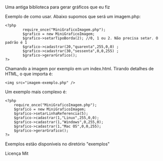 Uma antiga biblioteca para gerar gráficos que eu fiz

Exemplo de como usar. Abaixo supomos que será um imagem.php:
```
<?php
        require_once("MiniGraficoImagem.php");
        $grafico = new MiniGraficoImagem;
        $grafico->setarTipoBorda(2); //0, 1 ou 2. Não precisa setar. O padrão é 1
        $grafico->cadastrar(20,"quarenta",255,0,0) ;
        $grafico->cadastrar(30,"sessenta",0,0,255) ;
        $grafico->gerarGrafico();
?>
```
Chamando a imagem por exemplo em um index.html. Tirando detalhes de HTML, o que importa é:
```
<img src="imagem-exemplo.php" />
```
Um exemplo mais complexo é:
```
<?php
	require_once("MiniGraficoImagem.php");
	$grafico = new MiniGraficoImagem;
	$grafico->setarLinhaReferencia(5);
	$grafico->cadastrar(1,"Linux",255,0,0);
	$grafico->cadastrar(1,"Windows",0,255,0);
	$grafico->cadastrar(1,"Mac OS",0,0,255);
	$grafico->gerarGrafico();
?>
```

Exemplos estão disponíveis no diretório "exemplos"

Licença Mit
